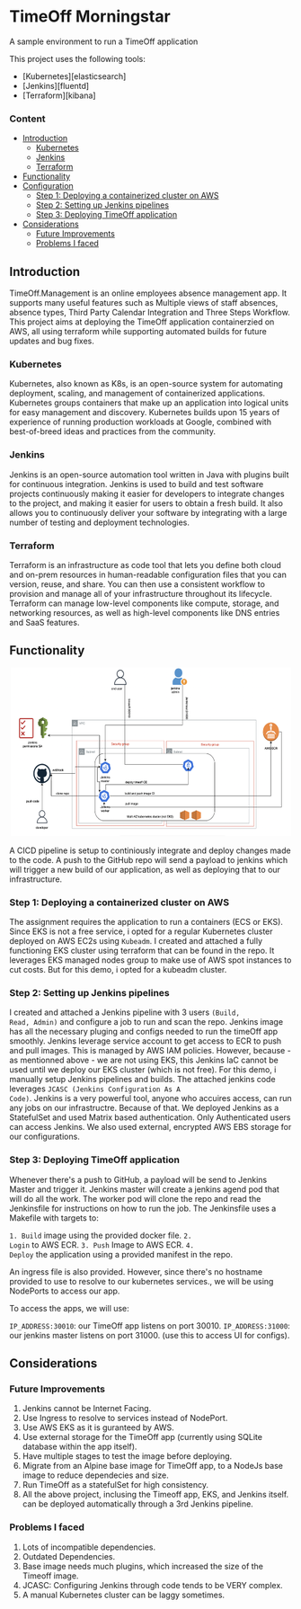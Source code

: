 # TimeOff Morningstar


A sample environment to run a TimeOff application 

This project uses the following tools:

- [Kubernetes][elasticsearch]
- [Jenkins][fluentd]
- [Terraform][kibana]


### Content
- [Introduction](#Introduction)
  - [Kubernetes](#Kubernetes)
  - [Jenkins](#Jenkins)
  - [Terraform](#Terraform)
- [Functionality](#Functionality)
- [Configuration](#Configuration)
  - [Step 1: Deploying a containerized cluster on AWS](#Step-1:-Deploying-a-containerized-cluster-on-AWS)
  - [Step 2: Setting up Jenkins pipelines](#Step-2:-Setting-up-Jenkins-pipelines)
  - [Step 3: Deploying TimeOff application](#Step3:-Deploying-TimeOff-application)
- [Considerations](#Considerations)
  - [Future Improvements](#Future-Improvements)
  - [Problems I faced](#Problems-I-faced)




## Introduction


TimeOff.Management is an online employees absence management app. It supports many useful features such as Multiple views of staff absences, absence types, Third Party Calendar Integration and Three Steps Workflow.
This project aims at deploying the TimeOff application containerzied on AWS, all using terraform while supporting automated builds for future updates and bug fixes.




### Kubernetes

Kubernetes, also known as K8s, is an open-source system for automating deployment, scaling, and management of containerized applications.
Kubernetes groups containers that make up an application into logical units for easy management and discovery. Kubernetes builds upon 15 years of experience of running production workloads at Google, combined with best-of-breed ideas and practices from the community.




### Jenkins

Jenkins is an open-source automation tool written in Java with plugins built for continuous integration. Jenkins is used to build and test software projects continuously making it easier for developers to integrate changes to the project, and making it easier for users to obtain a fresh build. It also allows you to continuously deliver your software by integrating with a large number of testing and deployment technologies.


### Terraform

Terraform is an infrastructure as code tool that lets you define both cloud and on-prem resources in human-readable configuration files that you can version, reuse, and share. You can then use a consistent workflow to provision and manage all of your infrastructure throughout its lifecycle. Terraform can manage low-level components like compute, storage, and networking resources, as well as high-level components like DNS entries and SaaS features.




## Functionality

<p align="center">
  <img width="500" height="300" src="https://raw.githubusercontent.com/zedahmed144/Morningstar/master/solution-diagram.png?raw=true">
</p>

A CICD pipeline is setup to continiously integrate and deploy changes made to the code. A push to the GitHub repo will send a payload to jenkins which will trigger a new build of our application, as well as deploying that to our infrastructure.

### Step 1: Deploying a containerized cluster on AWS

The assignment requires the application to run a containers (ECS or EKS). Since EKS is not a free service, i opted for a regular Kubernetes cluster deployed on AWS EC2s using <code>Kubeadm</code>. 
I created and attached a fully functioning EKS cluster using terraform that can be found in the repo. It leverages EKS managed nodes group to make use of AWS spot instances to cut costs. But for this demo, i opted for a kubeadm cluster.


### Step 2: Setting up Jenkins pipelines

I created and attached a Jenkins pipeline with 3 users <code>(Build, Read, Admin)</code> and configure a job to run and scan the repo. Jenkins image has all the necessary pluging and configs needed to run the timeOff app smoothly. Jenkins leverage service account to get access to ECR to push and pull images. This is managed by AWS IAM policies. 
However, because - as mentionned above - we are not using EKS, this Jenkins IaC cannot be used until we deploy our EKS cluster (which is not free). For this demo, i manually setup Jenkins pipelines and builds. 
The attached jenkins code leverages <code>JCASC (Jenkins Configuration As A Code)</code>. 
Jenkins is a very powerful tool, anyone who accuires access, can run any jobs on our infrastructre. Because of that. We deployed Jenkins as a StatefulSet and used Matrix based authentication. Only Authenticated users can access Jenkins. We also used external, encrypted AWS EBS storage for our configurations.

### Step 3: Deploying TimeOff application

Whenever there's a push to GitHub, a payload will be send to Jenkins Master and trigger it. Jenkins master will create a jenkins agend pod that will do all the work. The worker pod will clone the repo and read the Jenkinsfile for instructions on how to run the job. The Jenkinsfile uses a Makefile with targets to:

<code>1. Build</code> image using the provided docker file.
<code>2. Login</code> to AWS ECR.
<code>3. Push</code> Image to AWS ECR.
<code>4. Deploy</code> the application using a provided manifest in the repo.

An ingress file is also provided. However, since there's no hostname provided to use to resolve to our kubernetes services., we will be using NodePorts to access our app. 

To access the apps, we will use:

<code>IP_ADDRESS:30010</code>: our TimeOff app listens on port 30010.
<code>IP_ADDRESS:31000</code>: our jenkins master listens on port 31000. (use this to access UI for configs).

## Considerations

### Future Improvements

1. Jenkins cannot be Internet Facing.
2. Use Ingress to resolve to services instead of NodePort.
3. Use AWS EKS as it is guranteed by AWS.
4. Use external storage for the TimeOff app (currently using SQLite database within the app itself).
5. Have multiple stages to test the image before deploying.
6. Migrate from an Alpine base image for TimeOff app, to a NodeJs base image to reduce dependecies and size.
7. Run TimeOff as a statefulSet for high consistency.
8. All the above project, inclusing the Timeoff app, EKS, and Jenkins itself. can be deployed automatically through a 3rd Jenkins pipeline.

### Problems I faced

1. Lots of incompatible dependencies.
2. Outdated Dependencies.
3. Base image needs much plugins, which increased the size of the Timeoff image.
4. JCASC: Configuring Jenkins through code tends to be VERY complex.
5. A manual Kubernetes cluster can be laggy sometimes.
